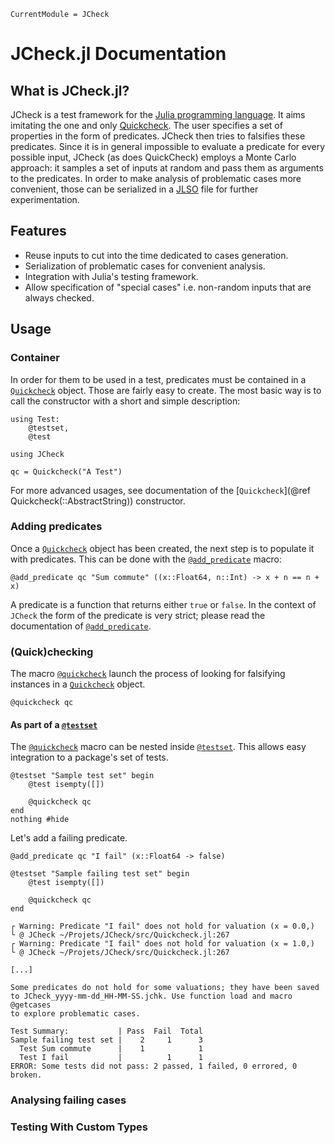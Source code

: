 ```@meta
CurrentModule = JCheck
```

# JCheck.jl Documentation

## What is JCheck.jl?
JCheck is a test framework for the [Julia programming
language](https://julialang.org/). It aims imitating the one and only
[Quickcheck](https://github.com/nick8325/quickcheck). The user
specifies a set of properties in the form of predicates. JCheck then
tries to falsifies these predicates. Since it is in general impossible
to evaluate a predicate for every possible input, JCheck (as does
QuickCheck) employs a Monte Carlo approach: it samples a set of inputs
at random and pass them as arguments to the predicates. In order to
make analysis of problematic cases more convenient, those can be
serialized in a [JLSO](https://github.com/invenia/JLSO.jl) file for
further experimentation.

## Features
- Reuse inputs to cut into the time dedicated to cases generation.
- Serialization of problematic cases for convenient analysis.
- Integration with Julia's testing framework.
- Allow specification of "special cases" i.e. non-random inputs that
  are always checked.

## Usage
### Container
In order for them to be used in a test, predicates must be contained
in a [`Quickcheck`](@ref) object. Those are fairly easy to create. The
most basic way is to call the constructor with a short and simple
description:

``` @setup example_index
using Test:
    @testset,
    @test

using JCheck
```

``` @example example_index
qc = Quickcheck("A Test")
```

For more advanced usages, see documentation of the [`Quickcheck`](@ref
Quickcheck(::AbstractString)) constructor.

### Adding predicates
Once a [`Quickcheck`](@ref) object has been created, the next step is
to populate it with predicates. This can be done with the
[`@add_predicate`](@ref) macro:

``` @example example_index
@add_predicate qc "Sum commute" ((x::Float64, n::Int) -> x + n == n + x)
```

A predicate is a function that returns either `true` or `false`. In
the context of `JCheck` the form of the predicate is very strict;
please read the documentation of [`@add_predicate`](@ref).

### (Quick)checking
The macro [`@quickcheck`](@ref) launch the process of looking for
falsifying instances in a [`Quickcheck`](@ref) object.

``` @example example_index
@quickcheck qc
```

#### As part of a [`@testset`](https://docs.julialang.org/en/v1/stdlib/Test/#Test.@testset)
The [`@quickcheck`](@ref) macro can be nested inside
[`@testset`](https://docs.julialang.org/en/v1/stdlib/Test/#Test.@testset).
This allows easy integration to a package's set of tests.

``` @example example_index
@testset "Sample test set" begin
    @test isempty([])

    @quickcheck qc
end
nothing #hide
```

Let's add a failing predicate.

``` @jldoctest example_index
@add_predicate qc "I fail" (x::Float64 -> false)

@testset "Sample failing test set" begin
    @test isempty([])

    @quickcheck qc
end

┌ Warning: Predicate "I fail" does not hold for valuation (x = 0.0,)
└ @ JCheck ~/Projets/JCheck/src/Quickcheck.jl:267
┌ Warning: Predicate "I fail" does not hold for valuation (x = 1.0,)
└ @ JCheck ~/Projets/JCheck/src/Quickcheck.jl:267

[...]

Some predicates do not hold for some valuations; they have been saved
to JCheck_yyyy-mm-dd_HH-MM-SS.jchk. Use function load and macro @getcases
to explore problematic cases.

Test Summary:           | Pass  Fail  Total
Sample failing test set |    2     1      3
  Test Sum commute      |    1            1
  Test I fail           |          1      1
ERROR: Some tests did not pass: 2 passed, 1 failed, 0 errored, 0 broken.
```

### Analysing failing cases

### Testing With Custom Types
